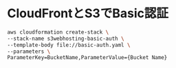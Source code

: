 # CloudFrontとS3でBasic認証

```sh
aws cloudformation create-stack \
--stack-name s3webhosting-basic-auth \
--template-body file://basic-auth.yaml \
--parameters \
ParameterKey=BucketName,ParameterValue={Bucket Name}
```
